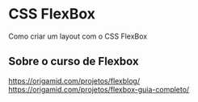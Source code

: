 # CSS FlexBox
  Como criar um layout com o CSS FlexBox

## Sobre o curso de Flexbox

  https://origamid.com/projetos/flexblog/
  https://origamid.com/projetos/flexbox-guia-completo/

